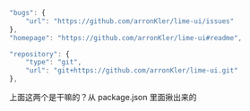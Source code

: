 ```js
"bugs": {
    "url": "https://github.com/arronKler/lime-ui/issues"
},
"homepage": "https://github.com/arronKler/lime-ui#readme",

"repository": {
    "type": "git",
    "url": "git+https://github.com/arronKler/lime-ui.git"
},

```

上面这两个是干嘛的？从 package.json 里面揪出来的
